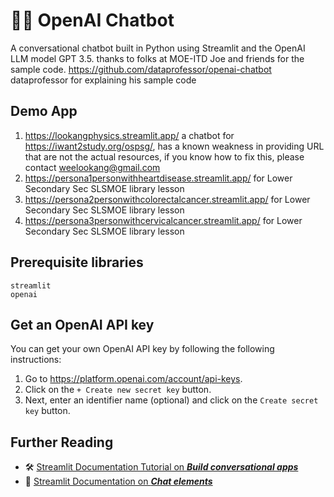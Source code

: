 # 🤖💬 OpenAI Chatbot

A conversational chatbot built in Python using Streamlit and the OpenAI LLM model GPT 3.5.
thanks to 
folks at MOE-ITD Joe and friends for the sample code.
https://github.com/dataprofessor/openai-chatbot dataprofessor for explaining his sample code

## Demo App

1. https://lookangphysics.streamlit.app/ a chatbot for https://iwant2study.org/ospsg/, has a known weakness in providing URL that are not the actual resources, if you know how to fix this, please contact weelookang@gmail.com
2. https://persona1personwithheartdisease.streamlit.app/ for Lower Secondary Sec SLSMOE library lesson
3. https://persona2personwithcolorectalcancer.streamlit.app/ for Lower Secondary Sec SLSMOE library lesson
4. https://persona3personwithcervicalcancer.streamlit.app/ for Lower Secondary Sec SLSMOE library lesson

## Prerequisite libraries

```
streamlit
openai
```

## Get an OpenAI API key

You can get your own OpenAI API key by following the following instructions:
1. Go to https://platform.openai.com/account/api-keys.
2. Click on the `+ Create new secret key` button.
3. Next, enter an identifier name (optional) and click on the `Create secret key` button.

## Further Reading

- 🛠️ [Streamlit Documentation Tutorial on _**Build conversational apps**_](https://docs.streamlit.io/knowledge-base/tutorials/build-conversational-apps)
- 📖 [Streamlit Documentation on _**Chat elements**_](https://docs.streamlit.io/library/api-reference/chat)

